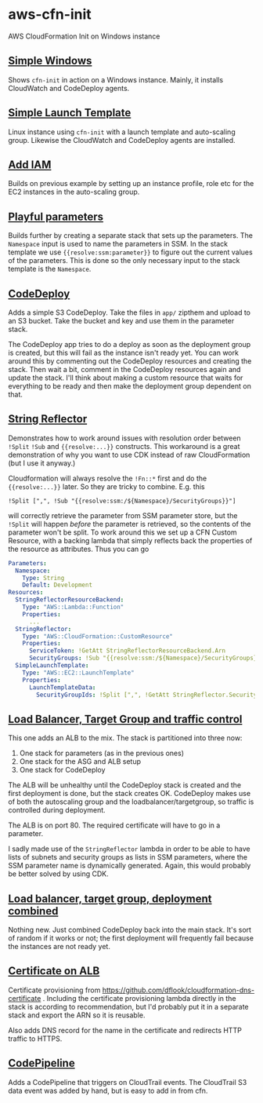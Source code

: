 # aws-cfn-init
AWS CloudFormation Init on Windows instance

## [Simple Windows](cfn/10_simple_instance/)

Shows `cfn-init` in action on a Windows instance. Mainly, it installs CloudWatch and CodeDeploy agents.

## [Simple Launch Template](cfn/20_asg_launchtemplate/)

Linux instance using `cfn-init` with a launch template and auto-scaling group. Likewise the CloudWatch and CodeDeploy agents are installed.

## [Add IAM](cfn/30_asg_iam/)

Builds on previous example by setting up an instance profile, role etc for the EC2 instances in the auto-scaling group.

## [Playful parameters](cfn/40_asg_parameters/)

Builds further by creating a separate stack that sets up the parameters. The `Namespace` input is used to name the parameters in SSM.
In the stack template we use `{{resolve:ssm:parameter}}` to
figure out the current values of the parameters. This is done so the only necessary input to the stack template is the `Namespace`.

## [CodeDeploy](cfn/50_codedeploy/)

Adds a simple S3 CodeDeploy. Take the files in `app/` zipthem and upload to an S3 bucket. Take the bucket and key
and use them in the parameter stack.

The CodeDeploy app tries to do a deploy as soon as the deployment group is created, but this will fail as the instance isn't
ready yet. You can work around this by commenting out the CodeDeploy resources and creating the stack. Then wait a bit, comment
in the CodeDeploy resources again and update the stack. I'll think about making a custom resource that waits for everything to 
be ready and then make the deployment group dependent on that.

## [String Reflector](cfn/51_parameter_customresource/)

Demonstrates how to work around issues with resolution order between `!Split` `!Sub` and `{{resolve:...}}`
constructs. This workaround is a great demonstration of why you want to use CDK instead
of raw CloudFormation (but I use it anyway.)

Cloudformation will always resolve the `!Fn::*` first and do the `{{resolve:...}}` later. So they are tricky
to combine. E.g. this

```
!Split [",", !Sub "{{resolve:ssm:/${Namespace}/SecurityGroups}}"]
```

will correctly retrieve the parameter from SSM parameter store, but the `!Split` will happen _before_
the parameter is retrieved, so the contents of the parameter won't be split. To work around this we
set up a CFN Custom Resource, with a backing lambda that simply reflects back the properties of the
resource as attributes. Thus you can go

```yaml
Parameters:
  Namespace:
    Type: String
    Default: Development
Resources:
  StringReflectorResourceBackend:
    Type: "AWS::Lambda::Function"
    Properties:
      ...
  StringReflector:
    Type: "AWS::CloudFormation::CustomResource"
    Properties:
      ServiceToken: !GetAtt StringReflectorResourceBackend.Arn
      SecurityGroups: !Sub "{{resolve:ssm:/${Namespace}/SecurityGroups}}"
  SimpleLaunchTemplate:
    Type: "AWS::EC2::LaunchTemplate"
    Properties:
      LaunchTemplateData:
        SecurityGroupIds: !Split [",", !GetAtt StringReflector.SecurityGroups]
```

## [Load Balancer, Target Group and traffic control](/cfn/60_alb/)

This one adds an ALB to the mix. The stack is partitioned into three now:
1. One stack for parameters (as in the previous ones)
1. One stack for the ASG and ALB setup
1. One stack for CodeDeploy

The ALB will be unhealthy until the CodeDeploy stack is created and the first
deployment is done, but the stack creates OK. CodeDeploy makes use of both
the autoscaling group and the loadbalancer/targetgroup, so traffic is 
controlled during deployment.

The ALB is on port 80. The required certificate will have to go in a parameter.

I sadly made use of the `StringReflector` lambda in order to be able to have
lists of subnets and security groups as lists in SSM parameters, where the 
SSM parameter name is dynamically generated. Again, this would probably be
better solved by using CDK.

## [Load balancer, target group, deployment combined](cfn/61_alb_combined/)

Nothing new. Just combined CodeDeploy back into the main stack. It's sort of random
if it works or not; the first deployment will frequently fail because the instances
are not ready yet.

## [Certificate on ALB](cfn/62_alb_combined_cert/)

Certificate provisioning from https://github.com/dflook/cloudformation-dns-certificate .
Including the certificate provisioning lambda directly in the stack is according to
recommendation, but I'd probably put it in a separate stack and export the ARN so it
is reusable.

Also adds DNS record for the name in the certificate and redirects HTTP traffic to HTTPS.


## [CodePipeline](cfn/70_codepipeline/)

Adds a CodePipeline that triggers on CloudTrail events. The CloudTrail S3 data 
event was added by hand, but is easy to add in from cfn.